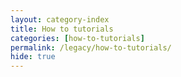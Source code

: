 ```yaml
---
layout: category-index
title: How to tutorials
categories: [how-to-tutorials]
permalink: /legacy/how-to-tutorials/
hide: true
---
```

